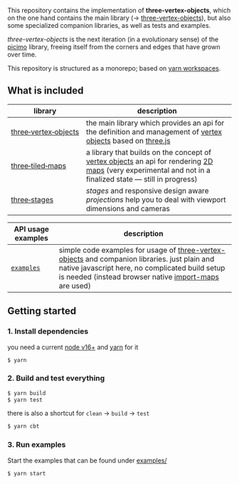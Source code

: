 This repository contains the implementation of **three-vertex-objects**, which on the one hand contains the main library (&rarr; [three-vertex-objects](./three-vertex-objects/)), but also some specialized companion libraries, as well as tests and examples.

_three-vertex-objects_ is the next iteration (in a evolutionary sense) of the [picimo](https://github.com/spearwolf/picimo) library, freeing itself from the corners and edges that have grown over time.

This repository is structured as a monorepo; based on [yarn workspaces](https://yarnpkg.com/features/workspaces).

## What is included

| library | description |
|-|-|
| [three&#x2011;vertex&#x2011;objects](./three-vertex-objects/) | the main library which provides an api for the definition and management of [vertex objects](./ThinkTank.md) based on [three.js](https://threejs.org/) |
| [three&#x2011;tiled&#x2011;maps](./three-tiled-maps/) | a library that builds on the concept of [vertex objects](./ThinkTank.md) an api for rendering [2D maps](./three-tiled-maps/src/README.md) (very experimental and not in a finalized state &mdash; still in progress) |
| [three&#x2011;stages](./three-stages/) | _stages_ and responsive design aware _projections_ help you to deal with viewport dimensions and cameras |

| API usage examples | description |
|-|-|
| [`examples`](./examples/) | simple code examples for usage of [three-vertex-objects](./three-vertex-objects/) and companion libraries. just plain and native javascript here, no complicated build setup is needed (instead browser native [import-maps](https://caniuse.com/import-maps) are used) |


## Getting started

### 1. Install dependencies

you need a current [node v16+](https://nodejs.org/) and [yarn](https://yarnpkg.com/) for it

```sh
$ yarn
```

### 2. Build and test everything

```sh
$ yarn build
$ yarn test
```

there is also a shortcut for `clean` &rarr; `build` &rarr; `test`

```sh
$ yarn cbt
```


### 3. Run examples

Start the examples that can be found under [examples/](./examples/)

```sh
$ yarn start
```
